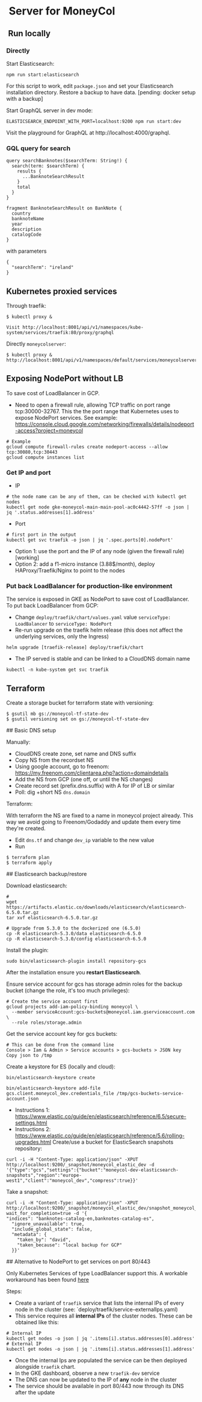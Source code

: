 #  Server for MoneyCol

##  Run locally

### Directly

Start Elasticsearch:

```
npm run start:elasticsearch
```

For this script to work, edit `package.json` and set your Elasticsearch installation directory. Restore a backup to have data. [pending: docker setup with a backup]

Start GraphQL server in dev mode:
```
ELASTICSEARCH_ENDPOINT_WITH_PORT=localhost:9200 npm run start:dev
```

Visit the playground for GraphQL at http://localhost:4000/graphql.

### GQL query for search

```
query searchBanknotes($searchTerm: String!) {
  search(term: $searchTerm) {
    results {
      ...BanknoteSearchResult
    }
    total
  }
}

fragment BanknoteSearchResult on BankNote {
  country
  banknoteName
  year
  description
  catalogCode
}
```

with parameters

```
{
  "searchTerm": "ireland" 
}
```
## Kubernetes proxied services

Through traefik:

```
$ kubectl proxy &

Visit http://localhost:8001/api/v1/namespaces/kube-system/services/traefik:80/proxy/graphql
```

Directly `moneycolserver`:
```
$ kubectl proxy &
http://localhost:8001/api/v1/namespaces/default/services/moneycolserver:80/proxy/graphql
```

## Exposing NodePort without LB

To save cost of LoadBalancer in GCP.

* Need to open a firewall rule, allowing TCP traffic on port range tcp:30000-32767. This the the port range that Kubernetes uses to expose NodePort services. See
 example: https://console.cloud.google.com/networking/firewalls/details/nodeport-access?project=moneycol
 ```
 # Example
 gcloud compute firewall-rules create nodeport-access --allow tcp:30080,tcp:30443
 gcloud compute instances list
 ```

### Get IP and port

* IP
```
# the node name can be any of them, can be checked with kubectl get nodes
kubectl get node gke-moneycol-main-main-pool-ac0c4442-57ff -o json | jq '.status.addresses[1].address'
```

* Port
```
# first port in the output
kubectl get svc traefik -o json | jq '.spec.ports[0].nodePort'
```

- Option 1: use the port and the IP of any node (given the firewall rule) [working]
- Option 2: add a f1-micro instance (3.88$/month), deploy HAProxy/Traefik/Nginx to point to the nodes


### Put back LoadBalancer for production-like environment

The service is exposed in GKE as NodePort to save cost of LoadBalancer. To put back LoadBalancer from GCP:

- Change `deploy/traefik/chart/values.yaml` value `serviceType: LoadBalancer` to `serviceType: NodePort`
- Re-run upgrade on the traefik helm release (this does not affect the underlying services, only the Ingress)
```
helm upgrade [traefik-release] deploy/traefik/chart
```
- The IP served is stable and can be linked to a CloudDNS domain name
```
kubectl -n kube-system get svc traefik
```

## Terraform

Create a storage bucket for terraform state with versioning:

```
$ gsutil mb gs://moneycol-tf-state-dev
$ gsutil versioning set on gs://moneycol-tf-state-dev
```

## Basic DNS setup

Manually:

- CloudDNS create zone, set name and DNS suffix
- Copy NS from the recordset NS
- Using google account, go to freenom: https://my.freenom.com/clientarea.php?action=domaindetails
- Add the NS from GCP (one off, or until the NS changes)
- Create record set (prefix.dns.suffix) with A for IP of LB or similar
- Poll: dig +short NS `dns.domain`

Terraform:

With terraform the NS are fixed to a name in moneycol project already. This way we avoid going to Freenom/Godaddy and update them every time they're created.

- Edit `dns.tf` and change `dev_ip` variable to the new value
- Run
```
$ terraform plan 
$ terraform apply
```

## Elasticsearch backup/restore

Download elasticsearch:
```
#
wget https://artifacts.elastic.co/downloads/elasticsearch/elasticsearch-6.5.0.tar.gz
tar xvf elasticsearch-6.5.0.tar.gz

# Upgrade from 5.3.0 to the dockerized one (6.5.0)
cp -R elasticsearch-5.3.0/data elasticsearch-6.5.0
cp -R elasticsearch-5.3.0/config elasticsearch-6.5.0
```


Install the plugin:
```
sudo bin/elasticsearch-plugin install repository-gcs
```

After the installation ensure you **restart Elasticsearch**.

Ensure service account for gcs has storage admin roles for the backup bucket (change the role, it's too much privileges):

```
# Create the service account first
gcloud projects add-iam-policy-binding moneycol \                                                      
  --member serviceAccount:gcs-buckets@moneycol.iam.gserviceaccount.com \
  --role roles/storage.admin
```

Get the service account key for gcs buckets:
```
# This can be done from the command line
Console > Iam & Admin > Service accounts > gcs-buckets > JSON key
Copy json to /tmp
```

Create a keystore for ES (locally and cloud):
```
bin/elasticsearch-keystore create

bin/elasticsearch-keystore add-file gcs.client.moneycol_dev.credentials_file /tmp/gcs-buckets-service-account.json
```

* Instructions 1: https://www.elastic.co/guide/en/elasticsearch/reference/6.5/secure-settings.html
* Instructions 2: https://www.elastic.co/guide/en/elasticsearch/reference/5.6/rolling-upgrades.html
Create/use a bucket for ElasticSearch snapshots repository:

```
curl -i -H "Content-Type: application/json" -XPUT http://localhost:9200/_snapshot/moneycol_elastic_dev -d '{"type":"gcs","settings":{"bucket":"moneycol-dev-elasticsearch-snapshots","region":"europe-west1","client":"moneycol_dev","compress":true}}'
```

Take a snapshot:
```
curl -i -H "Content-Type: application/json" -XPUT http://localhost:9200/_snapshot/moneycol_elastic_dev/snapshot_moneycol_1?wait_for_completion=true -d '{
"indices": "banknotes-catalog-en,banknotes-catalog-es",
  "ignore_unavailable": true,
  "include_global_state": false,
  "metadata": {
    "taken_by": "david",
    "taken_because": "local backup for GCP"
  }}'
```
## Alternative to NodePort to get services on port 80/443

Only Kubernetes Services of type LoadBalancer support this. A workable workaround has been found [here](https://serverfault.com/questions/801189/expose-port-80-and-443-on-google-container-engine-without-load-balancer)

Steps:

- Create a variant of `traefik` service that lists the internal IPs of every node in the cluster (see: `deploy/traefik/service-externalIps.yaml)
- This service requires all **internal IPs** of the cluster nodes. These can be obtained like this:
```
# Internal IP
kubectl get nodes -o json | jq '.items[i].status.addresses[0].address'
# External IP
kubectl get nodes -o json | jq '.items[i].status.addresses[1].address'
```
- Once the internal Ips are populated the service can be then deployed alongside `traefik` chart.
- In the GKE dashboard, observe a new `traefik-dev` service
- The DNS can now be updated to the IP of **any** node in the cluster
- The service should be available in port 80/443 now through its DNS after the update